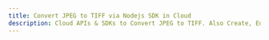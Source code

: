 ---title: Convert JPEG to TIFF via Nodejs SDK in Clouddescription: Cloud APIs & SDKs to Convert JPEG to TIFF. Also Create, Edit & Render Microsoft Word & OpenOffice documents in the Cloud.---